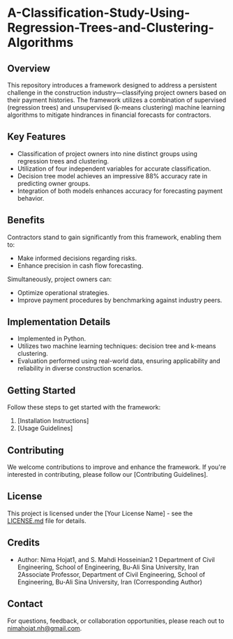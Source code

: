# A-Classification-Study-Using-Regression-Trees-and-Clustering-Algorithms


## Overview

This repository introduces a framework designed to address a persistent challenge in the construction industry—classifying project owners based on their payment histories. The framework utilizes a combination of supervised (regression trees) and unsupervised (k-means clustering) machine learning algorithms to mitigate hindrances in financial forecasts for contractors.

## Key Features

- Classification of project owners into nine distinct groups using regression trees and clustering.
- Utilization of four independent variables for accurate classification.
- Decision tree model achieves an impressive 88% accuracy rate in predicting owner groups.
- Integration of both models enhances accuracy for forecasting payment behavior.

## Benefits

Contractors stand to gain significantly from this framework, enabling them to:

- Make informed decisions regarding risks.
- Enhance precision in cash flow forecasting.

Simultaneously, project owners can:

- Optimize operational strategies.
- Improve payment procedures by benchmarking against industry peers.

## Implementation Details

- Implemented in Python.
- Utilizes two machine learning techniques: decision tree and k-means clustering.
- Evaluation performed using real-world data, ensuring applicability and reliability in diverse construction scenarios.

## Getting Started

Follow these steps to get started with the framework:

1. [Installation Instructions]
2. [Usage Guidelines]

## Contributing

We welcome contributions to improve and enhance the framework. If you're interested in contributing, please follow our [Contributing Guidelines].

## License

This project is licensed under the [Your License Name] - see the [LICENSE.md](LICENSE.md) file for details.

## Credits

- Author: Nima Hojat1, and S. Mahdi Hosseinian2
1 Department of Civil Engineering, School of Engineering, Bu-Ali Sina University, Iran
2Associate Professor, Department of Civil Engineering, School of Engineering, Bu-Ali Sina University, Iran (Corresponding Author)


## Contact

For questions, feedback, or collaboration opportunities, please reach out to nimahojat.nh@gmail.com.

